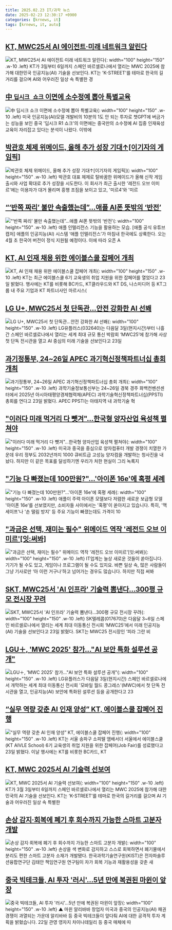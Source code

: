 ```yaml
---
title: 2025.02.23 IT/과학 뉴스
date: 2025-02-23 12:30:17 +0900
categories: [krnews, it]
tags: [krnews, it, auto]
---
```

## [KT, MWC25서 AI 에이전트·미래 네트워크 알린다](https://n.news.naver.com/mnews/article/030/0003286594)

![KT, MWC25서 AI 에이전트·미래 네트워크 알린다](https://mimgnews.pstatic.net/image/origin/030/2025/02/23/3286594.jpg?type=nf220_150){: width="100" height="150" .w-10 .left}
KT가 3일부터 6일까지 스페인 바르셀로나에서 열리는 MWC 2025에 참가해 대한민국 인공지능(AI) 기술을 선보인다. KT는 'K-STREET'를 테마로 한국의 길거리를 걸으며 AI와 어우러진 일상 속 특별한 경

## [中 `딥시크 쇼크` 이면에 소수정예 뽑아 특별교육](https://n.news.naver.com/mnews/article/029/0002937034)

![中 `딥시크 쇼크` 이면에 소수정예 뽑아 특별교육](https://mimgnews.pstatic.net/image/origin/029/2025/02/23/2937034.jpg?type=nf220_150){: width="100" height="150" .w-10 .left}
미국 인공지능(AI)모델 개발비의 10분의 1도 안 되는 투자로 챗GPT에 버금가는 성능을 보인 중국 '딥시크 R1 쇼크'의 이면에는 중국만의 소수정예 AI 집중 인재육성교육이 자리잡고 있다는 분석이 나왔다. 이밖에

## [박관호 체제 위메이드, 올해 추가 성장 기대↑[이기자의 게임픽]](https://n.news.naver.com/mnews/article/092/0002364196)

![박관호 체제 위메이드, 올해 추가 성장 기대↑[이기자의 게임픽]](https://mimgnews.pstatic.net/image/origin/092/2025/02/23/2364196.jpg?type=nf220_150){: width="100" height="150" .w-10 .left}
박관호 대표 체제로 탈바꿈한 위메이드가 올해 신작 게임 출시와 사업 확대로 추가 성장을 시도한다. 이 회사가 최근 출시한 '레전드 오브 이미르'에는 이용자가 대거 몰리며 흥행 조짐을 보이고 있고, '미르4'와 '미르

## [“‘반쪽 짜리’ 불만 속출했는데”…애플 AI폰 뜻밖의 ‘반전’](https://n.news.naver.com/mnews/article/016/0002432738)

![“‘반쪽 짜리’ 불만 속출했는데”…애플 AI폰 뜻밖의 ‘반전’](https://mimgnews.pstatic.net/image/origin/016/2025/02/23/2432738.jpg?type=nf220_150){: width="100" height="150" .w-10 .left}
애플 인텔리전스 기능을 활용하는 모습. [애플 공식 유튜브 캡처] 애플의 인공지능(AI) 시스템 ‘애플 인텔리전스’가 마침내 한국에도 상륙한다. 오는 4월 초 한국어 버전이 정식 지원될 예정이다. 이에 따라 오픈 A

## [KT, AI 인재 채용 위한 에이블스쿨 잡페어 개최](https://n.news.naver.com/mnews/article/001/0015228142)

![KT, AI 인재 채용 위한 에이블스쿨 잡페어 개최](https://mimgnews.pstatic.net/image/origin/001/2025/02/23/15228142.jpg?type=nf220_150){: width="100" height="150" .w-10 .left}
KT는 최근 에이블스쿨 6기 교육생의 취업 지원을 위한 잡페어를 열었다고 23일 밝혔다. 행사에는 KT를 비롯해 BC카드, KT클라우드와 KT DS, 나스미디어 등 KT그룹 내 주요 기업과 KT 파트너사인 마르시스(

## [LG U+, MWC25서 첫 단독관…안전 강화한 AI 선봬](https://n.news.naver.com/mnews/article/018/0005949213)

![LG U+, MWC25서 첫 단독관…안전 강화한 AI 선봬](https://mimgnews.pstatic.net/image/origin/018/2025/02/23/5949213.jpg?type=nf220_150){: width="100" height="150" .w-10 .left}
LG유플러스(032640)는 다음달 3일(현지시간)부터 나흘간 스페인 바르셀로나에서 열리는 세계 최대 규모 통신 박람회 ‘MWC25’에 참가해 사상 첫 단독 전시관을 열고 AI 중심의 미래 기술을 선보인다고 23일

## [과기정통부, 24~26일 APEC 과기혁신정책파트너십 총회 개최](https://n.news.naver.com/mnews/article/001/0015228373)

![과기정통부, 24~26일 APEC 과기혁신정책파트너십 총회 개최](https://mimgnews.pstatic.net/image/origin/001/2025/02/23/15228373.jpg?type=nf220_150){: width="100" height="150" .w-10 .left}
과학기술정보통신부는 24~26일 경북 경주 화백컨벤션센터에서 2025년 아시아태평양경제협력체(APEC) 과학기술혁신정책파트너십(PPSTI) 총회를 연다고 23일 밝혔다. APEC PPSTI는 아태지역 내 과학기술 혁

## ["이러다 미래 먹거리 다 뺏겨"…한국형 양자산업 육성책 펼쳐야](https://n.news.naver.com/mnews/article/008/0005156833)

!["이러다 미래 먹거리 다 뺏겨"…한국형 양자산업 육성책 펼쳐야](https://mimgnews.pstatic.net/image/origin/008/2025/02/22/5156833.jpg?type=nf220_150){: width="100" height="150" .w-10 .left}
미국과 중국을 중심으로 양자컴퓨터 개발 경쟁이 치열한 가운데 우리 정부도 2032년까지 1000 큐비트급 고성능 양자컴을 개발하는 청사진을 내놨다. 하지만 이 같은 목표를 달성하기엔 우리가 처한 현실이 그리 녹록지

## ["기능 다 빠졌는데 100만원?"…'아이폰 16e'에 혹평 세례](https://n.news.naver.com/mnews/article/374/0000426651)

!["기능 다 빠졌는데 100만원?"…'아이폰 16e'에 혹평 세례](https://mimgnews.pstatic.net/image/origin/374/2025/02/22/426651.jpg?type=nf220_150){: width="100" height="150" .w-10 .left}
애플이 주력 아이폰 모델보다 저렴한 새로운 보급형 모델 '아이폰 16e'를 선보였지만, 소비자들 사이에서는 '혹평'이 쏟아지고 있습니다. 특히, '맥세이프'나 '손 떨림 방지' 등 주요 기능이 빠졌는데도 가격이 10

## ["과금은 선택, 재미는 필수" 위메이드 역작 '레전드 오브 이미르'[잇:써봐]](https://n.news.naver.com/mnews/article/018/0005949009)

!["과금은 선택, 재미는 필수" 위메이드 역작 '레전드 오브 이미르'[잇:써봐]](https://mimgnews.pstatic.net/image/origin/018/2025/02/22/5949009.jpg?type=nf220_150){: width="100" height="150" .w-10 .left}
IT업계는 늘상 새로운 것들이 쏟아집니다. 기기가 될 수도 있고, 게임이나 프로그램이 될 수도 있지요. 바쁜 일상 속, 많은 사람들이 그냥 기사로만 ‘아 이런 거구나’하고 넘어가는 경우도 많습니다. 하지만 직접 써봐

## [SKT, MWC25서 'AI 인프라' 기술력 뽐낸다…300평 규모 전시장 꾸려](https://n.news.naver.com/mnews/article/018/0005949185)

![SKT, MWC25서 'AI 인프라' 기술력 뽐낸다…300평 규모 전시장 꾸려](https://mimgnews.pstatic.net/image/origin/018/2025/02/23/5949185.jpg?type=nf220_150){: width="100" height="150" .w-10 .left}
SK텔레콤(017670)은 다음달 3~6일 스페인 바르셀로나에서 열리는 세계 최대 이동통신 전시회 ‘MWC25’에서 미래 인공지능(AI) 기술을 선보인다고 23일 밝혔다. SKT는 MWC25 전시장인 ‘피라 그란 비

## [LGU＋, 'MWC 2025' 참가…"AI 보안 특화 설루션 공개"](https://n.news.naver.com/mnews/article/001/0015228171)

![LGU＋, 'MWC 2025' 참가…"AI 보안 특화 설루션 공개"](https://mimgnews.pstatic.net/image/origin/001/2025/02/23/15228171.jpg?type=nf220_150){: width="100" height="150" .w-10 .left}
LG유플러스가 다음달 3일(현지시간) 스페인 바르셀로나에서 개막하는 세계 최대 이동통신 전시회 '모바일 월드 콩그레스'(MWC)에서 첫 단독 전시관을 열고, 인공지능(AI) 보안에 특화된 설루션 등을 공개한다고 23

## [“실무 역량 갖춘 AI 인재 양성” KT, 에이블스쿨 잡페어 진행](https://n.news.naver.com/mnews/article/366/0001056020)

![“실무 역량 갖춘 AI 인재 양성” KT, 에이블스쿨 잡페어 진행](https://mimgnews.pstatic.net/image/origin/366/2025/02/23/1056020.jpg?type=nf220_150){: width="100" height="150" .w-10 .left}
KT는 서울 송파구 소피텔 앰배서더 서울에서 에이블스쿨(KT AIVLE School) 6기 교육생의 취업 지원을 위한 잡페어(Job Fair)를 성료했다고 23일 밝혔다. 이날 행사에는 KT를 비롯한 BC카드, KT

## [KT, MWC 2025서 AI 기술력 선보여](https://n.news.naver.com/mnews/article/215/0001199482)

![KT, MWC 2025서 AI 기술력 선보여](https://mimgnews.pstatic.net/image/origin/215/2025/02/23/1199482.jpg?type=nf220_150){: width="100" height="150" .w-10 .left}
KT가 3월 3일부터 6일까지 스페인 바르셀로나에서 열리는 MWC 2025에 참가해 대한민국의 AI 기술을 선보인다. KT는 ‘K-STREET’를 테마로 한국의 길거리를 걸으며 AI 기술과 어우러진 일상 속 특별한

## [손상 감지·회복에 폐기 후 회수까지 가능한 스마트 고분자 개발](https://n.news.naver.com/mnews/article/001/0015228365)

![손상 감지·회복에 폐기 후 회수까지 가능한 스마트 고분자 개발](https://mimgnews.pstatic.net/image/origin/001/2025/02/23/15228365.jpg?type=nf220_150){: width="100" height="150" .w-10 .left}
손상을 색 변화로 감지하고 스스로 회복하면서 폐기물에서 분리도 편한 스마트 고분자 소재가 개발됐다. 한국과학기술연구원(KIST)은 전자파솔루션융합연구단 김태안 책임연구원 연구팀이 자가 회복 기능과 재활용성을 갖춘 새

## [중국 빅테크들, AI 투자 '러시'…5년 만에 복권된 마윈이 앞장](https://n.news.naver.com/mnews/article/055/0001234177)

![중국 빅테크들, AI 투자 '러시'…5년 만에 복권된 마윈이 앞장](https://mimgnews.pstatic.net/image/origin/055/2025/02/22/1234177.jpg?type=nf220_150){: width="100" height="150" .w-10 .left}
▲ 마윈 알리바바 창업자 미국과 중국의 인공지능(AI) 패권 경쟁이 과열되는 가운데 알리바바 등 중국 빅테크들이 앞다퉈 AI에 대한 공격적 투자 계획을 밝혔습니다. 22일 관영 영자지 차이나데일리 등 중국 매체에 따

